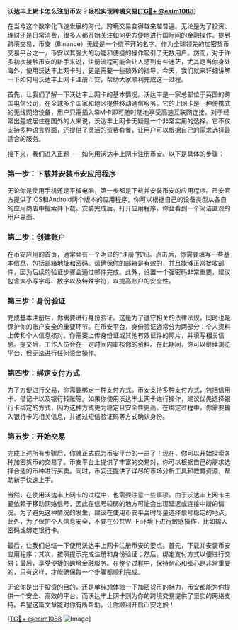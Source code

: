 **沃达丰上網卡怎么注册币安？轻松实现跨境交易[[TG💪+ @esim1088](https://t.me/s/esim1088)]**

在当今这个数字化飞速发展的时代，跨境交易变得越来越普遍。无论是为了投资、理财还是日常消费，很多人都开始关注如何更方便地进行国际间的金融操作。提到跨境交易，币安（Binance）无疑是一个绕不开的名字。作为全球领先的加密货币交易平台之一，币安以其强大的功能和便捷的操作吸引了无数用户。然而，对于许多初次接触币安的新手来说，注册流程可能会让人感到有些迷茫，尤其是当你身处海外，使用沃达丰上网卡时，更是需要一些额外的指导。今天，我们就来详细讲解一下如何用沃达丰上网卡注册币安，帮助大家顺利完成这一过程。

首先，让我们了解一下沃达丰上网卡的基本情况。沃达丰是一家总部位于英国的跨国电信公司，在全球多个国家和地区提供移动通信服务。它的上网卡是一种便携式的无线网络设备，用户只需插入SIM卡即可随时随地享受高速互联网连接。对于经常出差或居住在国外的人来说，沃达丰上网卡无疑是一个非常实用的选择。它不仅支持多种语言界面，还提供了灵活的资费套餐，让用户可以根据自己的需求选择最适合的服务。

接下来，我们进入正题——如何用沃达丰上网卡注册币安。以下是具体的步骤：

### 第一步：下载并安装币安应用程序

无论你是使用手机还是平板电脑，第一步都是下载并安装币安的应用程序。币安官方提供了iOS和Android两个版本的应用程序，你可以根据自己的设备类型从各自的应用商店中搜索并下载。安装完成后，打开应用程序，你会看到一个简洁直观的用户界面。

### 第二步：创建账户

在币安应用的首页，通常会有一个明显的“注册”按钮。点击后，你需要填写一些基本信息，包括邮箱地址和密码。请确保你的邮箱是有效的，并且能够正常接收邮件，因为后续的验证步骤会通过邮件完成。此外，设置一个强密码非常重要，建议包含大小写字母、数字以及特殊字符，以提高账户的安全性。

### 第三步：身份验证

完成基本注册后，你需要进行身份验证。这是为了遵守相关的法律法规，同时也是保护你的账户安全的重要环节。在币安平台，身份验证通常分为两部分：个人资料上传和个人信息核对。你需要上传身份证或其他有效证件的照片，并填写相关信息。提交后，工作人员会在一定时间内审核你的资料。在此期间，你可以继续浏览平台，但无法进行任何资金操作。

### 第四步：绑定支付方式

为了方便进行交易，你需要绑定一种支付方式。币安支持多种支付方式，包括信用卡、借记卡以及银行转账等。如果你使用沃达丰上网卡进行操作，建议优先选择银行卡绑定的方式，因为这种方式更为稳定且安全性更高。在绑定过程中，你需要输入银行卡的相关信息，并通过短信验证码等方式确认身份。

### 第五步：开始交易

完成上述所有步骤后，你就正式成为币安平台的一员了！现在，你可以开始探索各种加密货币的交易了。币安平台上提供了丰富的交易对，你可以根据自己的需求选择合适的币种进行买卖。同时，币安还提供了详尽的市场分析工具和教育资源，帮助新手快速上手。

当然，在使用沃达丰上网卡的过程中，也需要注意一些事项。由于沃达丰上网卡主要依赖于移动网络信号，因此在信号较弱的地方可能会出现延迟或连接中断的情况。为了避免这种情况的发生，建议在使用币安平台时尽量选择信号稳定的地点。此外，为了保护个人信息安全，不要在公共Wi-Fi环境下进行敏感操作，比如输入密码或绑定银行卡。

最后，让我们总结一下使用沃达丰上网卡注册币安的要点。首先，下载并安装币安应用程序；其次，按照提示完成注册和身份验证；然后，绑定支付方式以便进行交易；最后，享受便捷的跨境金融服务。在整个过程中，保持耐心和细心是非常重要的，只有这样，才能确保每一个步骤都顺利完成。

无论你是出于投资的目的，还是单纯想体验一下加密货币的魅力，币安都能为你提供一个安全、高效的平台。而沃达丰上网卡则为你的跨境交易提供了坚实的网络支持。希望这篇文章能对你有所帮助，让你顺利开启币安之旅！

[[TG💪+ @esim1088](https://t.me/s/esim1088) ![Image](https://i.postimg.cc/4NQfJmqS/Snipaste-2025-05-13-00-14-12.png)]